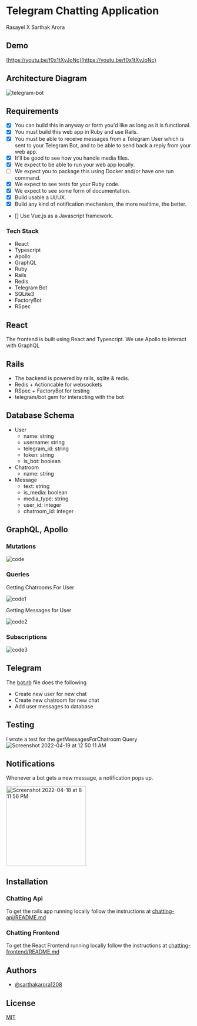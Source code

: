# Telegram Chatting Application

Rasayel X Sarthak Arora

## Demo

[https://youtu.be/f0x1tXyJoNc](https://youtu.be/f0x1tXyJoNc)

## Architecture Diagram

![telegram-bot](https://user-images.githubusercontent.com/42542489/163867943-42b4912e-5b2c-483d-8eaf-59aa59e1d9a7.png)

## Requirements

- [x] You can build this in anyway or form you'd like as long as it is functional.
- [x] You must build this web app in Ruby and use Rails.
- [x] You must be able to receive messages from a Telegram User which is sent to your Telegram Bot, and to be able to send back a reply from your web app.
- [x] It'll be good to see how you handle media files.
- [x] We expect to be able to run your web app locally.
- [ ] We expect you to package this using Docker and/or have one run command.
- [x] We expect to see tests for your Ruby code.
- [x] We expect to see some form of documentation.
- [x] Build usable a UI/UX.
- [x] Build any kind of notification mechanism, the more realtime, the better.
- [] Use Vue.js as a Javascript framework.

### Tech Stack

- React
- Typescript
- Apollo
- GraphQL
- Ruby
- Rails
- Redis
- Telegram Bot
- SQLite3
- FactoryBot
- RSpec

## React

The frontend is built using React and Typescript. We use Apollo to interact with GraphQL

## Rails

- The backend is powered by rails, sqlite & redis.
- Redis + Actioncable for websockets
- RSpec + FactoryBot for testing
- telegram/bot gem for interacting with the bot

## Database Schema

- User
  - name: string
  - username: string
  - telegram_id: string
  - token: string
  - is_bot: boolean
- Chatroom
  - name: string
- Message
  - text: string
  - is_media: boolean
  - media_type: string
  - user_id: integer
  - chatroom_id: integer

## GraphQL, Apollo

### Mutations

![code](https://user-images.githubusercontent.com/42542489/163871793-d95acdcb-4b8e-4a09-914a-184d1c3aedd2.png)

### Queries

Getting Chatrooms For User

![code1](https://user-images.githubusercontent.com/42542489/163872188-d9b2553c-a3d7-4f01-9cd5-b457f95fe035.png)

Getting Messages for User

![code2](https://user-images.githubusercontent.com/42542489/163872496-cb903676-2f3e-4e4c-b32e-46182dde3ec1.png)

### Subscriptions

![code3](https://user-images.githubusercontent.com/42542489/163872798-e6b2ee04-6694-437a-a245-b9b0c97592b4.png)

## Telegram

The [bot.rb](./chatting-api/app/telegram/bot.rb) file does the following

- Create new user for new chat
- Create new chatroom for new chat
- Add user messages to database

## Testing

I wrote a test for the getMessagesForChatroom Query
![Screenshot 2022-04-19 at 12 50 11 AM](https://user-images.githubusercontent.com/42542489/163871967-426882ef-ca40-4326-adc1-e251251930b8.png)

## Notifications

Whenever a bot gets a new message, a notification pops up.

<img width="217" alt="Screenshot 2022-04-18 at 8 11 56 PM" src="https://user-images.githubusercontent.com/42542489/163873634-75ef240b-ff81-497b-a5cd-cc8a0ece71da.png">

## Installation

### Chatting Api

To get the rails app running locally follow the instructions at [chatting-api/README.md](../chatting-api/README.md)

### Chatting Frontend

To get the React Frontend running locally follow the instructions at [chatting-frontend/README.md](../chatting-frontend/README.md)

## Authors

- [@sarthakarora1208](https://www.github.com/sarthakarora1208)

## License

[MIT](https://choosealicense.com/licenses/mit/)
